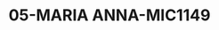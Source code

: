 ---
title: 05-MARIA ANNA-MIC1149
image: 05-MARIA ANNA-MIC1149.jpg
brand: outlet-sposa
layout: vestito
---